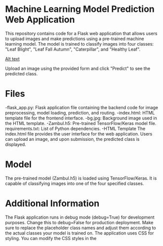 # Machine Learning Model Prediction Web Application
This repository contains code for a Flask web application that allows users to upload images and make predictions using a pre-trained machine learning model. The model is trained to classify images into four classes: "Leaf Blight", "Leaf Fall Autumn", "Caterpillar", and "Healthy Leaf".

[Alt text](https://github.com/ParasBhawsar/Desktop_assistant_application/blob/main/gui.png)

Upload an image using the provided form and click "Predict" to see the predicted class.

# Files
-flask_app.py: Flask application file containing the backend code for image preprocessing, model loading, prediction, and routing.
-index.html: HTML template file for the frontend interface.
-bg.jpg: Background image used in the HTML template.
-Zambul.h5: Pre-trained TensorFlow/Keras model file.
requirements.txt: List of Python dependencies.
-HTML Template
The index.html file provides the user interface for the web application. Users can upload an image, and upon submission, the predicted class is displayed.

# Model
The pre-trained model (Zambul.h5) is loaded using TensorFlow/Keras. It is capable of classifying images into one of the four specified classes.

# Additional Information
The Flask application runs in debug mode (debug=True) for development purposes. Change this to debug=False for production deployment.
Make sure to replace the placeholder class names and adjust them according to the actual classes your model is trained on.
The application uses CSS for styling. You can modify the CSS styles in the <style> section of the HTML template (index.html).
Ensure that the background image (bg.jpg) is placed in the correct directory or update the path accordingly in the CSS.

# Note
This application serves as a simple example of deploying a machine learning model using Flask. Make sure to adapt it to your specific requirements and environment.

Feel free to contribute, report issues, or suggest improvements.

For any questions or inquiries, please contact [bhawsarparas@gmail.com].

Enjoy predicting with your machine learning model! 🚀
